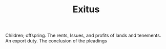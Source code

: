 ---
title: Exitus
letter: E
permalink: "/definitions/bld-exitus.html"
body: Children; offspring. The rents, Issues, and profits of lands and tenements.
  An export duty. The conclusion of the pleadings
published_at: '2018-07-07'
source: Black's Law Dictionary 2nd Ed (1910)
layout: post
---